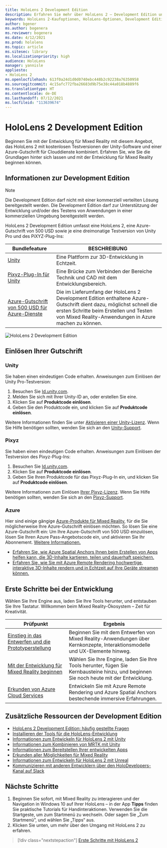 ```yaml
---
title: HoloLens 2 Development Edition
description: Erfahren Sie mehr über HoloLens 2 – Development Edition und was zu tun ist, wenn Sie ein eigenes Gerät erhalten haben.
keywords: HoloLens 2-Kaufoptionen, HoloLens-Optionen, Development Edition
author: bgener
ms.author: bogenera
ms.reviewer: bogenera
ms.date: 4/12/2021
ms.prod: hololens
ms.topic: article
ms.sitesec: library
ms.localizationpriority: high
audience: HoloLens
manager: yannisle
appliesto:
- HoloLens 2
ms.openlocfilehash: 613f0a24d1d0d0740ebc448b2c92238a76350958
ms.sourcegitcommit: 4c15afc772fba26683d9b75e38c44a018b4889f6
ms.translationtype: HT
ms.contentlocale: de-DE
ms.lasthandoff: 07/12/2021
ms.locfileid: "113639674"
---
```

# <a name="hololens-2-development-edition"></a>HoloLens 2 Development Edition

Beginnen Sie mit der Entwicklung für Mixed Reality mit diesem Angebot, das HoloLens 2 mit kostenlosen Testversionen der Unity-Software und einer Azure-Gutschrift für Clouddienste kombiniert. Erfahren Sie, wie Sie die Grundlagen hinter sich lassen und mit der Entwicklung für Mixed Reality beginnen können.

## <a name="learn-about-the-development-edition"></a>Informationen zur Development Edition

> [!NOTE]
> Die Development Edition darf nicht mit einer kommerziell verteilten Lösung bereitgestellt werden. Die Development Edition darf zur Unterstützung der Entwicklung und/oder des Testens von Anwendungen in einer kommerziellen Umgebung bereitgestellt werden.  

HoloLens 2 Development Edition umfasst eine HoloLens 2, eine Azure-Gutschrift von 500 USD sowie je eine dreimonatige Testversion von Unity Pro und des PiXYZ-Plug-Ins:

| Bundlefeature | BESCHREIBUNG |
|---|---|
|  [Unity](https://unity.com/) | Eine Plattform zur 3D-Entwicklung in Echtzeit.   |
|  [Pixyz-Plug-In für Unity](https://www.pixyz-software.com/plugin/) | Eine Brücke zum Verbinden der Bereiche Technik und CAD mit dem Entwicklungsbereich.   |
| [Azure-Gutschrift von 500 USD für Azure-Dienste](https://azure.microsoft.com/resources/) | Die im Lieferumfang der HoloLens 2 Development Edition enthaltene Azure-Gutschrift dient dazu, möglichst schnell die ersten Schritte beim Erstellen und Testen von Mixed Reality-Anwendungen in Azure machen zu können. |

![HoloLens 2 Development Edition](./images/hololens-2-dev-ed.png)

## <a name="redeem-your-credits"></a>Einlösen Ihrer Gutschrift

### <a name="unity"></a>Unity
Sie haben einen eindeutigen Code erhalten. Anweisungen zum Einlösen der Unity Pro-Testversion:
1. Besuchen Sie [Id.unity.com](http://id.unity.com/).
1. Melden Sie sich mit Ihrer Unity-ID an, oder erstellen Sie eine.
1. Klicken Sie auf **Produktcode einlösen**.
1. Geben Sie den Produktcode ein, und klicken Sie auf **Produktcode einlösen**.

Weitere Informationen finden Sie unter [Aktivieren einer Unity-Lizenz](https://support.unity3d.com/hc/articles/211438683-How-do-I-activate-my-license-). Wenn Sie Hilfe benötigen sollten, wenden Sie sich an den [Unity-Support](https://support.unity3d.com/hc).  

### <a name="pixyz"></a>Pixyz
Sie haben einen eindeutigen Code erhalten. Anweisungen zum Einlösen der Testversion des Pixyz-Plug-Ins:
1. Besuchen Sie [Id.unity.com](http://id.unity.com/).
1. Klicken Sie auf **Produktcode einlösen**.
1. Geben Sie Ihren Produktcode für das Pixyz-Plug-In ein, und klicken Sie auf **Produktcode einlösen**.

Weitere Informationen zum Einlösen [Ihrer Pixyz-Lizenz](https://www.pixyz-software.com/documentations/html/2020.1/review/TrialLicense.html). Wenn Sie Hilfe benötigen sollten, wenden Sie sich an den [Pixyz-Support](https://www.pixyz-software.com/support/).

### <a name="azure"></a>Azure
Hier sind einige gängige [Azure-Produkte für Mixed Reality](https://azure.microsoft.com/topic/mixed-reality/), für die Sie möglicherweise Ihre Azure-Gutschrift einlösen möchten.
So lösen Sie eine Azure-Gutschrift ein: Um Ihre Azure-Gutschrift von 500 USD einzulösen, lösen Sie Ihren Azure Pass-Angebotscode ein, und aktivieren Sie Ihr Abonnement. [Weitere Informationen.](hololens2-development-edition-faq.yml#how-can-i-redeem-my--500-azure-credit-)

- [Erfahren Sie, wie Azure Spatial Anchors Ihnen beim Erstellen von Apps helfen kann, die 3D-Inhalte kartieren, teilen und dauerhaft speichern.](https://azure.microsoft.com/services/spatial-anchors/)
- [Erfahren Sie, wie Sie mit Azure Remote Rendering hochwertige, interaktive 3D-Inhalte rendern und in Echtzeit auf Ihre Geräte streamen können.](https://azure.microsoft.com/services/remote-rendering/)

## <a name="get-started-developing"></a>Erste Schritte bei der Entwicklung

Wählen Sie Ihre Engine aus, laden Sie Ihre Tools herunter, und entstauben Sie Ihre Tastatur. Willkommen beim Mixed Reality-Ökosystem – Zeit für Kreativität.

|     Prüfpunkt                              |     Ergebnis                                                                                                                    |
|---------------------------------------------|---------------------------------------------------------------------------------------------------------------------------------|
|     [Einstieg in das Entwerfen und die Prototyperstellung](/windows/mixed-reality/design/design)         |     Beginnen Sie mit dem Entwerfen von Mixed Reality-Anwendungen über Kernkonzepte, Interaktionsmodelle und UX-Elemente hinweg.     |
|     [Mit der Entwicklung für Mixed Reality beginnen](/windows/mixed-reality/develop/development?tabs=unity)    |     Wählen Sie Ihre Engine, laden Sie Ihre Tools herunter, fügen Sie Kernbausteine hinzu, und beginnen Sie noch heute mit der Entwicklung.                                  |
|     [Erkunden von Azure Cloud Services](/windows/mixed-reality/develop/mixed-reality-cloud-services)            |     Entwickeln Sie mit Azure Remote Rendering und Azure Spatial Anchors bestechende immersive Erfahrungen.                                 |

## <a name="developer-edition-additional-resources"></a>Zusätzliche Ressourcen der Development Edition

- [HoloLens 2 Development Edition: häufig gestellte Fragen](hololens2-development-edition-faq.yml)
- [Installieren der Tools für die HoloLens-Entwicklung](/windows/mixed-reality/develop/install-the-tools?tabs=unity)
- [Informationen zum Entwickeln für HoloLens 2 mit Unity](/windows/mixed-reality/develop/unity/unity-development-overview?tabs=mrtk%2Carr%2Chl2)
- [Informationen zum Kombinieren von MRTK mit Unity](/windows/mixed-reality/develop/unity/mrtk-getting-started)
- [Informationen zum Bereitstellen Ihrer entwickelten Apps](app-deploy-overview.md)
- [Erkunden aller Möglichkeiten für Mixed Reality](/windows/mixed-reality/)
- [Informationen zum Entwickeln für HoloLens 2 mit Unreal](/windows/mixed-reality/develop/unreal/unreal-development-overview?tabs=mrtk%2Casa)
- [Kommunizieren mit anderen Entwicklern über den HoloDevelopers-Kanal auf Slack](https://holodevelopersslack.azurewebsites.net/)

## <a name="next-steps"></a>Nächste Schritte

1. Beginnen Sie sofort, mit Mixed Reality zu interagieren und der Navigation in Windows 10 auf Ihrer HoloLens – in der App **Tipps** finden Sie praktische Tutorials für Handinteraktionen. Verwenden Sie die Startgeste, um zum Startmenü zu wechseln. Oder sagen Sie „Zum Startmenü”, und wählen Sie „Tipps“ aus.
1. Klicken Sie unten, um mehr über den Umgang mit HoloLens 2 zu erfahren.

> [!div class="nextstepaction"]
> [Erste Schritte mit HoloLens 2](hololens2-basic-usage.md)
